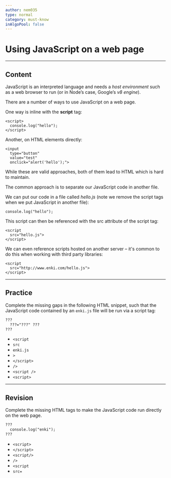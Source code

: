 ```yaml
---
author: nem035
type: normal
category: must-know
inAlgoPool: false
---
```


# Using JavaScript on a web page


---

## Content

JavaScript is an interpreted language and needs a *host environment* such as a web browser to run (or in Node’s case, Google’s *v8 engine*).

There are a number of ways to use JavaScript on a web page.

One way is inline with the **script** tag:

```plain-text
<script>
  console.log("hello");
</script>
```

Another, on HTML elements directly:

```plain-text
<input
  type="button"
  value="test"
  onclick="alert('hello');">
```

While these are valid approaches, both of them lead to HTML which is hard to maintain.

The common approach is to separate our JavaScript code in another file.

We can put our code in a file called *hello.js* (note we remove the script tags when we put JavaScript in another file):

```plain-text
console.log("hello");
```

This script can then be referenced with the src attribute of the script tag:

```plain-text
<script 
  src="hello.js">
</script>
```

We can even reference scripts hosted on another server – it's common to do this when working with third party libraries:

```plain-text
<script 
  src="http://www.enki.com/hello.js">
</script>
```


---

## Practice

Complete the missing gaps in the following HTML snippet, such that the JavaScript code contained by an `enki.js` file will be run via a script tag:

```html
??? 
  ???="???" ??? 
???
```

- `<script`
- `src`
- `enki.js`
- `>`
- `</script>`
- `/>`
- `<script />`
- `<script>`


---

## Revision

Complete the missing HTML tags to make the JavaScript code run directly on the web page.

```html
???
  console.log("enki");
???
```

- `<script>`
- `</script>`
- `<script/>`
- `/>`
- `<script`
- `src=`
 
